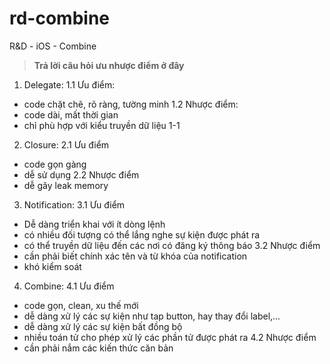 # rd-combine
R&amp;D - iOS - Combine

> **Trả lời câu hỏi ưu nhược điểm ở đây**
1. Delegate:
    1.1 Ưu điểm:
-   code chặt chẽ, rõ ràng, tường minh
    1.2 Nhược điểm:
-   code dài, mất thời gian
-   chỉ phù hợp với kiểu truyền dữ liệu 1-1

2. Closure:
    2.1 Ưu điểm
-   code gọn gàng
-   dễ sử dụng
    2.2 Nhược điểm
-   dễ gây leak memory

3. Notification:
    3.1 Ưu điểm
-   Dễ dàng triển khai với ít dòng lệnh
-   có nhiều đối tượng có thể lắng nghe sự kiện được phát ra
-   có thể truyền dữ liệu đến các nơi có đăng ký thông báo
    3.2 Nhược điểm
-   cần phải biết chính xác tên và từ khóa của notification
-   khó kiểm soát

4. Combine:
    4.1 Ưu điểm
-   code gọn, clean, xu thế mới
-   dễ dàng xử lý các sự kiện như tap button, hay thay đổi label,...
-   dễ dàng xử lý các sự kiện bất đồng bộ
-   nhiều toán tử cho phép xử lý các phần tử được phát ra
    4.2 Nhược điểm
-   cần phải nắm các kiến thức căn bản
